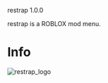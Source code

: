 restrap 1.0.0

restrap is a ROBLOX mod menu.

# Info

![restrap_logo](https://github.com/user-attachments/assets/5f9291a5-f801-4a77-bc5e-cb65435f9245)
